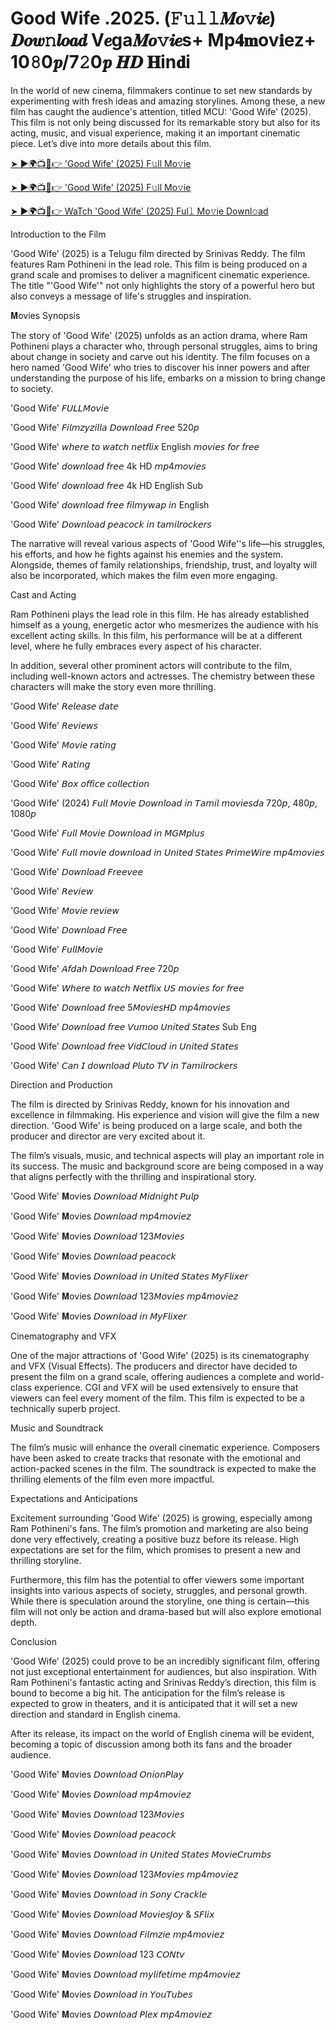 # Good Wife .2025. (𝙵𝚞𝚕𝚕𝑴𝒐𝚟𝒊𝒆) 𝑫𝒐𝒘𝚗𝒍𝒐𝒂𝒅 V𝒆ga𝑴𝒐𝚟𝒊𝒆s+ Mp𝟒𝐦ov𝐢ez+ 10𝟾0𝒑/7𝟸0𝒑 𝑯𝑫 𝐇in𝐝i

In the world of new cinema, filmmakers continue to set new standards by experimenting with fresh ideas and amazing storylines. Among these, a new film has caught the audience's attention, titled MCU: 'Good Wife' (2025). This film is not only being discussed for its remarkable story but also for its acting, music, and visual experience, making it an important cinematic piece. Let’s dive into more details about this film.

﻿[➤ ►🌍📺📱👉 'Good Wife' (2025) F𝚞ll Mo𝚟ie﻿](https://t.co/TJWmh1HQeq)

﻿[➤ ►🌍📺📱👉 'Good Wife' (2025) F𝚞ll Mo𝚟ie﻿](https://t.co/TJWmh1HQeq)

﻿[➤ ►🌍📺📱👉 WaTch 'Good Wife' (2025) Ful𝚕 Mo𝚟ie Downl𝚘ad﻿](https://t.co/TJWmh1HQeq)

Introduction to the Film

'Good Wife' (2025) is a Telugu film directed by Srinivas Reddy. The film features Ram Pothineni in the lead role. This film is being produced on a grand scale and promises to deliver a magnificent cinematic experience. The title "'Good Wife'" not only highlights the story of a powerful hero but also conveys a message of life's struggles and inspiration.

𝐌ovies Synopsis

The story of 'Good Wife' (2025) unfolds as an action drama, where Ram Pothineni plays a character who, through personal struggles, aims to bring about change in society and carve out his identity. The film focuses on a hero named 'Good Wife' who tries to discover his inner powers and after understanding the purpose of his life, embarks on a mission to bring change to society.

'Good Wife' 𝘍𝘜𝘓𝘓𝘔𝘰𝘷𝘪𝘦

'Good Wife' 𝘍𝘪𝘭𝘮𝘻𝘺𝘻𝘪𝘭𝘭𝘢 𝘋𝘰𝘸𝘯𝘭𝘰𝘢𝘥 𝘍𝘳𝘦𝘦 520𝘱

'Good Wife' 𝘸𝘩𝘦𝘳𝘦 𝘵𝘰 𝘸𝘢𝘵𝘤𝘩 𝘯𝘦𝘵𝘧𝘭𝘪𝘹 English 𝘮𝘰𝘷𝘪𝘦𝘴 𝘧𝘰𝘳 𝘧𝘳𝘦𝘦

'Good Wife' 𝘥𝘰𝘸𝘯𝘭𝘰𝘢𝘥 𝘧𝘳𝘦𝘦 4k HD 𝘮𝘱4𝘮𝘰𝘷𝘪𝘦𝘴

'Good Wife' 𝘥𝘰𝘸𝘯𝘭𝘰𝘢𝘥 𝘧𝘳𝘦𝘦 4k HD English Sub

'Good Wife' 𝘥𝘰𝘸𝘯𝘭𝘰𝘢𝘥 𝘧𝘳𝘦𝘦 𝘧𝘪𝘭𝘮𝘺𝘸𝘢𝘱 𝘪𝘯 English

'Good Wife' 𝘋𝘰𝘸𝘯𝘭𝘰𝘢𝘥 𝘱𝘦𝘢𝘤𝘰𝘤𝘬 𝘪𝘯 𝘵𝘢𝘮𝘪𝘭𝘳𝘰𝘤𝘬𝘦𝘳𝘴

The narrative will reveal various aspects of 'Good Wife''s life—his struggles, his efforts, and how he fights against his enemies and the system. Alongside, themes of family relationships, friendship, trust, and loyalty will also be incorporated, which makes the film even more engaging.

Cast and Acting

Ram Pothineni plays the lead role in this film. He has already established himself as a young, energetic actor who mesmerizes the audience with his excellent acting skills. In this film, his performance will be at a different level, where he fully embraces every aspect of his character.

In addition, several other prominent actors will contribute to the film, including well-known actors and actresses. The chemistry between these characters will make the story even more thrilling.

'Good Wife' 𝘙𝘦𝘭𝘦𝘢𝘴𝘦 𝘥𝘢𝘵𝘦

'Good Wife' 𝘙𝘦𝘷𝘪𝘦𝘸𝘴

'Good Wife' 𝘔𝘰𝘷𝘪𝘦 𝘳𝘢𝘵𝘪𝘯𝘨

'Good Wife' 𝘙𝘢𝘵𝘪𝘯𝘨

'Good Wife' 𝘉𝘰𝘹 𝘰𝘧𝘧𝘪𝘤𝘦 𝘤𝘰𝘭𝘭𝘦𝘤𝘵𝘪𝘰𝘯

'Good Wife' (2024) 𝘍𝘶𝘭𝘭 𝘔𝘰𝘷𝘪𝘦 𝘋𝘰𝘸𝘯𝘭𝘰𝘢𝘥 𝘪𝘯 𝘛𝘢𝘮𝘪𝘭 𝘮𝘰𝘷𝘪𝘦𝘴𝘥𝘢 720𝘱, 480𝘱, 1080𝘱

'Good Wife' 𝘍𝘶𝘭𝘭 𝘔𝘰𝘷𝘪𝘦 𝘋𝘰𝘸𝘯𝘭𝘰𝘢𝘥 𝘪𝘯 𝘔𝘎𝘔𝘱𝘭𝘶𝘴

'Good Wife' 𝘍𝘶𝘭𝘭 𝘮𝘰𝘷𝘪𝘦 𝘥𝘰𝘸𝘯𝘭𝘰𝘢𝘥 𝘪𝘯 𝘜𝘯𝘪𝘵𝘦𝘥 𝘚𝘵𝘢𝘵𝘦𝘴 𝘗𝘳𝘪𝘮𝘦𝘞𝘪𝘳𝘦 𝘮𝘱4𝘮𝘰𝘷𝘪𝘦𝘴

'Good Wife' 𝘋𝘰𝘸𝘯𝘭𝘰𝘢𝘥 𝘍𝘳𝘦𝘦𝘷𝘦𝘦

'Good Wife' 𝘙𝘦𝘷𝘪𝘦𝘸

'Good Wife' 𝘔𝘰𝘷𝘪𝘦 𝘳𝘦𝘷𝘪𝘦𝘸

'Good Wife' 𝘋𝘰𝘸𝘯𝘭𝘰𝘢𝘥 𝘍𝘳𝘦𝘦

'Good Wife' 𝘍𝘶𝘭𝘭𝘔𝘰𝘷𝘪𝘦

'Good Wife' 𝘈𝘧𝘥𝘢𝘩 𝘋𝘰𝘸𝘯𝘭𝘰𝘢𝘥 𝘍𝘳𝘦𝘦 720𝘱

'Good Wife' 𝘞𝘩𝘦𝘳𝘦 𝘵𝘰 𝘸𝘢𝘵𝘤𝘩 𝘕𝘦𝘵𝘧𝘭𝘪𝘹 𝘜𝘚 𝘮𝘰𝘷𝘪𝘦𝘴 𝘧𝘰𝘳 𝘧𝘳𝘦𝘦

'Good Wife' 𝘋𝘰𝘸𝘯𝘭𝘰𝘢𝘥 𝘧𝘳𝘦𝘦 5𝘔𝘰𝘷𝘪𝘦𝘴𝘏𝘋 𝘮𝘱4𝘮𝘰𝘷𝘪𝘦𝘴

'Good Wife' 𝘋𝘰𝘸𝘯𝘭𝘰𝘢𝘥 𝘧𝘳𝘦𝘦 𝘝𝘶𝘮𝘰𝘰 𝘜𝘯𝘪𝘵𝘦𝘥 𝘚𝘵𝘢𝘵𝘦𝘴 Sub Eng

'Good Wife' 𝘋𝘰𝘸𝘯𝘭𝘰𝘢𝘥 𝘧𝘳𝘦𝘦 𝘝𝘪𝘥𝘊𝘭𝘰𝘶𝘥 𝘪𝘯 𝘜𝘯𝘪𝘵𝘦𝘥 𝘚𝘵𝘢𝘵𝘦𝘴

'Good Wife' 𝘊𝘢𝘯 𝘐 𝘥𝘰𝘸𝘯𝘭𝘰𝘢𝘥 𝘗𝘭𝘶𝘵𝘰 𝘛𝘝 𝘪𝘯 𝘛𝘢𝘮𝘪𝘭𝘳𝘰𝘤𝘬𝘦𝘳𝘴

Direction and Production

The film is directed by Srinivas Reddy, known for his innovation and excellence in filmmaking. His experience and vision will give the film a new direction. 'Good Wife' is being produced on a large scale, and both the producer and director are very excited about it.

The film’s visuals, music, and technical aspects will play an important role in its success. The music and background score are being composed in a way that aligns perfectly with the thrilling and inspirational story.

'Good Wife' 𝐌ovies 𝘋𝘰𝘸𝘯𝘭𝘰𝘢𝘥 𝘔𝘪𝘥𝘯𝘪𝘨𝘩𝘵 𝘗𝘶𝘭𝘱

'Good Wife' 𝐌ovies 𝘋𝘰𝘸𝘯𝘭𝘰𝘢𝘥 𝘮𝘱4𝘮𝘰𝘷𝘪𝘦𝘻

'Good Wife' 𝐌ovies 𝘋𝘰𝘸𝘯𝘭𝘰𝘢𝘥 123𝘔𝘰𝘷𝘪𝘦𝘴

'Good Wife' 𝐌ovies 𝘋𝘰𝘸𝘯𝘭𝘰𝘢𝘥 𝘱𝘦𝘢𝘤𝘰𝘤𝘬

'Good Wife' 𝐌ovies 𝘋𝘰𝘸𝘯𝘭𝘰𝘢𝘥 𝘪𝘯 𝘜𝘯𝘪𝘵𝘦𝘥 𝘚𝘵𝘢𝘵𝘦𝘴 𝘔𝘺𝘍𝘭𝘪𝘹𝘦𝘳

'Good Wife' 𝐌ovies 𝘋𝘰𝘸𝘯𝘭𝘰𝘢𝘥 123𝘔𝘰𝘷𝘪𝘦𝘴 𝘮𝘱4𝘮𝘰𝘷𝘪𝘦𝘻

'Good Wife' 𝐌ovies 𝘋𝘰𝘸𝘯𝘭𝘰𝘢𝘥 𝘪𝘯 𝘔𝘺𝘍𝘭𝘪𝘹𝘦𝘳

Cinematography and VFX

One of the major attractions of 'Good Wife' (2025) is its cinematography and VFX (Visual Effects). The producers and director have decided to present the film on a grand scale, offering audiences a complete and world-class experience. CGI and VFX will be used extensively to ensure that viewers can feel every moment of the film. This film is expected to be a technically superb project.

Music and Soundtrack

The film’s music will enhance the overall cinematic experience. Composers have been asked to create tracks that resonate with the emotional and action-packed scenes in the film. The soundtrack is expected to make the thrilling elements of the film even more impactful.

Expectations and Anticipations

Excitement surrounding 'Good Wife' (2025) is growing, especially among Ram Pothineni's fans. The film’s promotion and marketing are also being done very effectively, creating a positive buzz before its release. High expectations are set for the film, which promises to present a new and thrilling storyline.

Furthermore, this film has the potential to offer viewers some important insights into various aspects of society, struggles, and personal growth. While there is speculation around the storyline, one thing is certain—this film will not only be action and drama-based but will also explore emotional depth.

Conclusion

'Good Wife' (2025) could prove to be an incredibly significant film, offering not just exceptional entertainment for audiences, but also inspiration. With Ram Pothineni's fantastic acting and Srinivas Reddy’s direction, this film is bound to become a big hit. The anticipation for the film’s release is expected to grow in theaters, and it is anticipated that it will set a new direction and standard in English cinema.

After its release, its impact on the world of English cinema will be evident, becoming a topic of discussion among both its fans and the broader audience.

'Good Wife' 𝐌ovies 𝘋𝘰𝘸𝘯𝘭𝘰𝘢𝘥 𝘖𝘯𝘪𝘰𝘯𝘗𝘭𝘢𝘺

'Good Wife' 𝐌ovies 𝘋𝘰𝘸𝘯𝘭𝘰𝘢𝘥 𝘮𝘱4𝘮𝘰𝘷𝘪𝘦𝘻

'Good Wife' 𝐌ovies 𝘋𝘰𝘸𝘯𝘭𝘰𝘢𝘥 123𝘔𝘰𝘷𝘪𝘦𝘴

'Good Wife' 𝐌ovies 𝘋𝘰𝘸𝘯𝘭𝘰𝘢𝘥 𝘱𝘦𝘢𝘤𝘰𝘤𝘬

'Good Wife' 𝐌ovies 𝘋𝘰𝘸𝘯𝘭𝘰𝘢𝘥 𝘪𝘯 𝘜𝘯𝘪𝘵𝘦𝘥 𝘚𝘵𝘢𝘵𝘦𝘴 𝘔𝘰𝘷𝘪𝘦𝘊𝘳𝘶𝘮𝘣𝘴

'Good Wife' 𝐌ovies 𝘋𝘰𝘸𝘯𝘭𝘰𝘢𝘥 123𝘔𝘰𝘷𝘪𝘦𝘴 𝘮𝘱4𝘮𝘰𝘷𝘪𝘦𝘻

'Good Wife' 𝐌ovies 𝘋𝘰𝘸𝘯𝘭𝘰𝘢𝘥 𝘪𝘯 𝘚𝘰𝘯𝘺 𝘊𝘳𝘢𝘤𝘬𝘭𝘦

'Good Wife' 𝐌ovies 𝘋𝘰𝘸𝘯𝘭𝘰𝘢𝘥 𝘔𝘰𝘷𝘪𝘦𝘴𝘑𝘰𝘺 & 𝘚𝘍𝘭𝘪𝘹

'Good Wife' 𝐌ovies 𝘋𝘰𝘸𝘯𝘭𝘰𝘢𝘥 𝘍𝘪𝘭𝘮𝘻𝘪𝘦 𝘮𝘱4𝘮𝘰𝘷𝘪𝘦𝘻

'Good Wife' 𝐌ovies 𝘋𝘰𝘸𝘯𝘭𝘰𝘢𝘥 123 𝘊𝘖𝘕𝘵𝘷

'Good Wife' 𝐌ovies 𝘋𝘰𝘸𝘯𝘭𝘰𝘢𝘥 𝘮𝘺𝘭𝘪𝘧𝘦𝘵𝘪𝘮𝘦 𝘮𝘱4𝘮𝘰𝘷𝘪𝘦𝘻

'Good Wife' 𝐌ovies 𝘋𝘰𝘸𝘯𝘭𝘰𝘢𝘥 𝘪𝘯 𝘠𝘰𝘶𝘛𝘶𝘣𝘦𝘴

'Good Wife' 𝐌ovies 𝘋𝘰𝘸𝘯𝘭𝘰𝘢𝘥 𝘗𝘭𝘦𝘹 𝘮𝘱4𝘮𝘰𝘷𝘪𝘦𝘻
